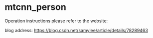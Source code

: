# mtcnn_person
 
Operation instructions please refer to the website:
 
blog address: https://blog.csdn.net/samylee/article/details/78289463
